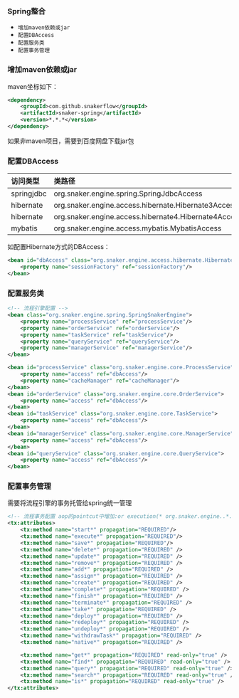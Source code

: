 ### Spring整合

- `增加maven依赖或jar`
- `配置DBAccess`
- `配置服务类`
- `配置事务管理`

### 增加maven依赖或jar

maven坐标如下：

```xml
<dependency>
    <groupId>com.github.snakerflow</groupId>
    <artifactId>snaker-spring</artifactId>
    <version>*.*.*</version>
</dependency>
```

如果非maven项目，需要到百度网盘下载jar包

### 配置DBAccess

| 访问类型   | 类路径                                               |
| :--------- | :--------------------------------------------------- |
| springjdbc | org.snaker.engine.spring.SpringJdbcAccess            |
| hibernate  | org.snaker.engine.access.hibernate.Hibernate3Access  |
| hibernate  | org.snaker.engine.access.hibernate4.Hibernate4Access |
| mybatis    | org.snaker.engine.access.mybatis.MybatisAccess       |

如配置Hibernate方式的DBAccess：

```xml
<bean id="dbAccess" class="org.snaker.engine.access.hibernate.Hibernate3Access">
    <property name="sessionFactory" ref="sessionFactory"/>
</bean>
```

### 配置服务类

```xml
<!-- 流程引擎配置 -->
<bean class="org.snaker.engine.spring.SpringSnakerEngine">
    <property name="processService" ref="processService"/>
    <property name="orderService" ref="orderService"/>
    <property name="taskService" ref="taskService"/>
    <property name="queryService" ref="queryService"/>
    <property name="managerService" ref="managerService"/>
</bean>

<bean id="processService" class="org.snaker.engine.core.ProcessService">
    <property name="access" ref="dbAccess"/>
    <property name="cacheManager" ref="cacheManager"/>
</bean>
<bean id="orderService" class="org.snaker.engine.core.OrderService">
    <property name="access" ref="dbAccess"/>
</bean>
<bean id="taskService" class="org.snaker.engine.core.TaskService">
    <property name="access" ref="dbAccess"/>
</bean>
<bean id="managerService" class="org.snaker.engine.core.ManagerService">
    <property name="access" ref="dbAccess"/>
</bean>
<bean id="queryService" class="org.snaker.engine.core.QueryService">
    <property name="access" ref="dbAccess"/>
</bean>
```

### 配置事务管理

需要将流程引擎的事务托管给spring统一管理

```xml
<!-- 流程事务配置 aop的pointcut中增加:or execution(* org.snaker.engine..*.*(..))-->
<tx:attributes>
    <tx:method name="start*" propagation="REQUIRED"/>
    <tx:method name="execute*" propagation="REQUIRED"/>
    <tx:method name="save*" propagation="REQUIRED"/>
    <tx:method name="delete*" propagation="REQUIRED" />
    <tx:method name="update*" propagation="REQUIRED" />
    <tx:method name="remove*" propagation="REQUIRED" />
    <tx:method name="add*" propagation="REQUIRED" />
    <tx:method name="assign*" propagation="REQUIRED" />
    <tx:method name="create*" propagation="REQUIRED" />
    <tx:method name="complete*" propagation="REQUIRED" />
    <tx:method name="finish*" propagation="REQUIRED" />
    <tx:method name="terminate*" propagation="REQUIRED" />
    <tx:method name="take*" propagation="REQUIRED" />
    <tx:method name="deploy*" propagation="REQUIRED" />
    <tx:method name="redeploy*" propagation="REQUIRED" />
    <tx:method name="undeploy*" propagation="REQUIRED" />
    <tx:method name="withdrawTask*" propagation="REQUIRED" />
    <tx:method name="native*" propagation="REQUIRED" />

    <tx:method name="get*" propagation="REQUIRED" read-only="true" />
    <tx:method name="find*" propagation="REQUIRED" read-only="true" />
    <tx:method name="query*" propagation="REQUIRED" read-only="true" />
    <tx:method name="search*" propagation="REQUIRED" read-only="true" />
    <tx:method name="is*" propagation="REQUIRED" read-only="true" />
</tx:attributes>
```
